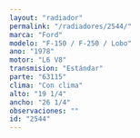 ```yaml
---
layout: "radiador"
permalink: "/radiadores/2544/"
marca: "Ford"
modelo: "F-150 / F-250 / Lobo"
ano: "1978"
motor: "L6 V8"
transmision: "Estándar"
parte: "63115"
clima: "Con clima"
alto: "19 1/4"
ancho: "26 1/4"
observaciones: ""
id: "2544"
---
```


